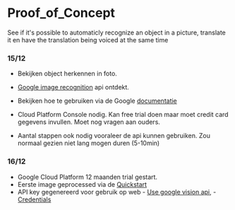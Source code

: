 # Proof_of_Concept
See if it's possible to automaticly recognize an object in a picture, translate it en have the translation being voiced at the same time


### 15/12
* Bekijken object herkennen in foto. 
* [Google image recognition](https://cloud.google.com/vision/?utm_source=google&utm_medium=cpc&utm_campaign=emea-emea-all-en-dr-skws-all-all-trial-e-gcp-1002258&utm_content=text-ad-none-any-DEV_c-CRE_175901543514-ADGP_SKWS+%7C+EXA+~+1%3A1_EMEA_EN_ML_Vision+API_TOP_image+recognition+api-KWID_43700016288634079-kwd-40564249699-userloc_1001021&utm_term=KW_image%20recognition%20api-ST_image+recognition+api&ds_rl=1245734&gclid=Cj0KCQiAgs7RBRDoARIsANOo-Hjca0GTNetIZh_Qz1FOPFtBN5nGcOwnIpCY1y9E7PQG_8s3xP8hr9QaAj3DEALw_wcB&dclid=CNTphKGAjNgCFQU-4AodVrkJkg) api ontdekt.

* Bekijken hoe te gebruiken via de Google [documentatie](https://cloud.google.com/vision/docs/quickstart)
* Cloud Platform Console nodig. Kan free trial doen maar moet credit card gegevens invullen. Moet nog vragen aan ouders.
* Aantal stappen ook nodig vooraleer de api kunnen gebruiken. Zou normaal gezien niet lang mogen duren (5-10min)



### 16/12
* Google Cloud Platform 12 maanden trial gestart.
* Eerste image geprocessed via de [Quickstart](https://cloud.google.com/vision/docs/quickstart)
* API key gegenereerd voor gebruik op web - [Use google vision api](https://code.tutsplus.com/tutorials/how-to-use-the-google-cloud-vision-api-in-android-apps--cms-29009), - [Credentials](https://console.cloud.google.com/apis/credentials?project=double-genius-189210)
